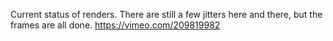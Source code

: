 Current status of renders. There are still a few jitters here and there, but the frames are all done.
https://vimeo.com/209819982
